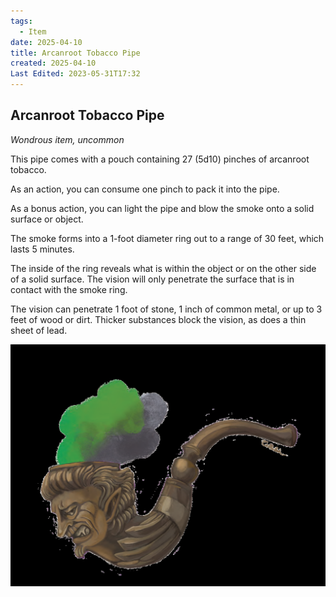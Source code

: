 ```yaml
---
tags:
  - Item
date: 2025-04-10
title: Arcanroot Tobacco Pipe
created: 2025-04-10
Last Edited: 2023-05-31T17:32
---
```

## Arcanroot Tobacco Pipe

_Wondrous item, uncommon_

This pipe comes with a pouch containing 27 (5d10) pinches of arcanroot tobacco.

As an action, you can consume one pinch to pack it into the pipe.

As a bonus action, you can light the pipe and blow the smoke onto a solid surface or object.

The smoke forms into a 1-foot diameter ring out to a range of 30 feet, which lasts 5 minutes.

The inside of the ring reveals what is within the object or on the other side of a solid surface. The vision will only penetrate the surface that is in contact with the smoke ring.

The vision can penetrate 1 foot of stone, 1 inch of common metal, or up to 3 feet of wood or dirt. Thicker substances block the vision, as does a thin sheet of lead.

![arcanroot-pipe.png](/images/arcanroot-pipe.png)